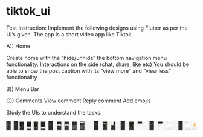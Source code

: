 # tiktok_ui

Test Instruction:
Implement the following designs using Flutter as per the UI’s given. The app is a short video app like Tiktok. 


A)) Home

Create home with the “hide/unhide” the bottom navigation menu functionality.
Interactions on the side (chat, share, like etc)
You should be able to show the post caption with its “view more” and “view less” functionality

B)) Menu Bar

C)) Comments
View comment
Reply comment
Add emojis

Study the UIs to understand the tasks.

![alt Figma](https://github.com/lioTauhid/tiktok-iu/blob/main/Dev%20Test.png)



